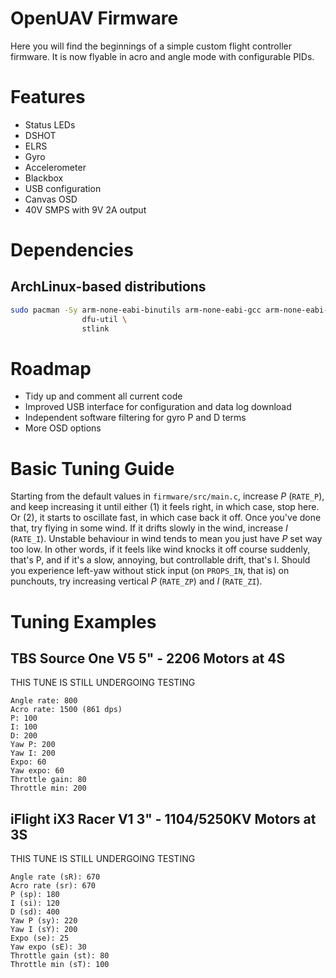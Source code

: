 # OpenUAV Firmware
Here you will find the beginnings of a simple custom flight controller
firmware. It is now flyable in acro and angle mode with configurable PIDs.

# Features
* Status LEDs
* DSHOT
* ELRS
* Gyro
* Accelerometer
* Blackbox
* USB configuration
* Canvas OSD
* 40V SMPS with 9V 2A output

# Dependencies

## ArchLinux-based distributions

```sh
sudo pacman -Sy arm-none-eabi-binutils arm-none-eabi-gcc arm-none-eabi-newlib \
                dfu-util \
                stlink
```

# Roadmap
* Tidy up and comment all current code
* Improved USB interface for configuration and data log download
* Independent software filtering for gyro P and D terms
* More OSD options

# Basic Tuning Guide

Starting from the default values in `firmware/src/main.c`, increase _P_ (`RATE_P`), and keep increasing it until either (1) it feels right, in which case, stop here. Or (2), it starts to oscillate fast, in which case back it off. Once you've done that, try flying in some wind. If it drifts slowly in the wind, increase _I_ (`RATE_I`). Unstable behaviour in wind tends to mean you just have _P_ set way too low. In other words, if it feels like wind knocks it off course suddenly, that's P, and if it's a slow, annoying, but controllable drift, that's I. Should you experience left-yaw without stick input (on `PROPS_IN`, that is) on punchouts, try increasing vertical _P_ (`RATE_ZP`) and _I_ (`RATE_ZI`).

# Tuning Examples

## TBS Source One V5 5" - 2206 Motors at 4S

THIS TUNE IS STILL UNDERGOING TESTING
```
Angle rate: 800
Acro rate: 1500 (861 dps)
P: 100
I: 100
D: 200
Yaw P: 200
Yaw I: 200
Expo: 60
Yaw expo: 60
Throttle gain: 80
Throttle min: 200
```

## iFlight iX3 Racer V1 3" - 1104/5250KV Motors at 3S

THIS TUNE IS STILL UNDERGOING TESTING

```
Angle rate (sR): 670
Acro rate (sr): 670
P (sp): 180
I (si): 120
D (sd): 400
Yaw P (sy): 220
Yaw I (sY): 200
Expo (se): 25
Yaw expo (sE): 30
Throttle gain (st): 80
Throttle min (sT): 100
```
